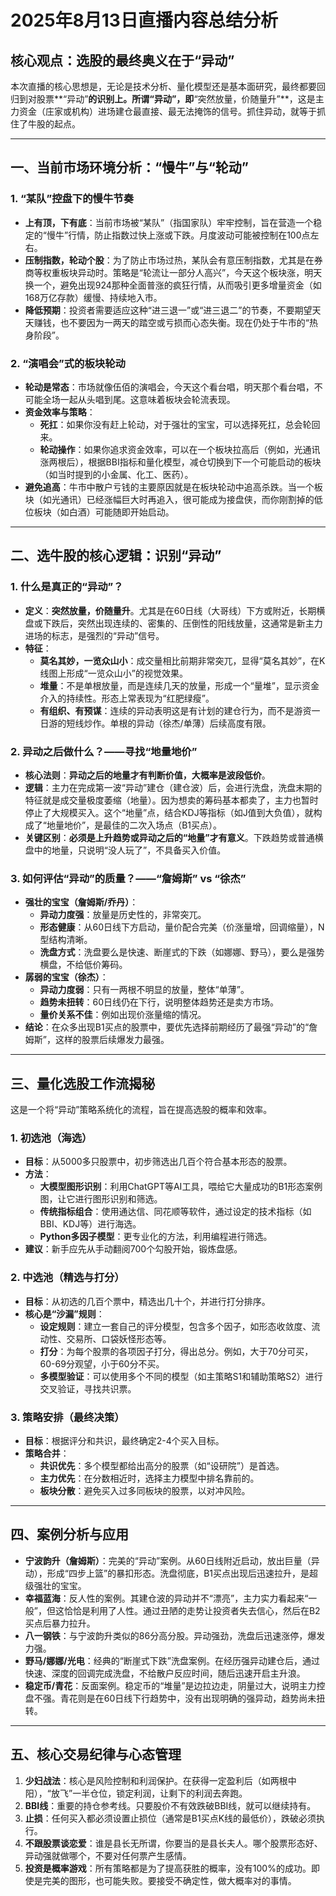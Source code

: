 # 2025年8月13日直播内容总结分析

## 核心观点：选股的最终奥义在于“异动”

本次直播的核心思想是，无论是技术分析、量化模型还是基本面研究，最终都要回归到对股票**“异动”**的识别上。所谓“异动”，即**“突然放量，价随量升”**，这是主力资金（庄家或机构）进场建仓最直接、最无法掩饰的信号。抓住异动，就等于抓住了牛股的起点。

---

## 一、当前市场环境分析：“慢牛”与“轮动”

### 1. “某队”控盘下的慢牛节奏
- **上有顶，下有底**：当前市场被“某队”（指国家队）牢牢控制，旨在营造一个稳定的“慢牛”行情，防止指数过快上涨或下跌。月度波动可能被控制在100点左右。
- **压制指数，轮动个股**：为了防止市场过热，某队会有意压制指数，尤其是在券商等权重板块异动时。策略是“轮流让一部分人高兴”，今天这个板块涨，明天换一个，避免出现924那种全面普涨的疯狂行情，从而吸引更多增量资金（如168万亿存款）缓慢、持续地入市。
- **降低预期**：投资者需要适应这种“进三退一”或“进三退二”的节奏，不要期望天天赚钱，也不要因为一两天的踏空或亏损而心态失衡。现在仍处于牛市的“热身阶段”。

### 2. “演唱会”式的板块轮动
- **轮动是常态**：市场就像伍佰的演唱会，今天这个看台唱，明天那个看台唱，不可能全场一起从头唱到尾。这意味着板块会轮流表现。
- **资金效率与策略**：
    - **死扛**：如果你没有赶上轮动，对于强壮的宝宝，可以选择死扛，总会轮回来。
    - **轮动操作**：如果你追求资金效率，可以在一个板块拉高后（例如，光通讯涨两根后），根据BBI指标和量化模型，减仓切换到下一个可能启动的板块（如当时提到的小金属、化工、医药）。
- **避免追高**：牛市中散户亏钱的主要原因就是在板块轮动中追高杀跌。当一个板块（如光通讯）已经涨幅巨大时再追入，很可能成为接盘侠，而你刚割掉的低位板块（如白酒）可能随即开始启动。

---

## 二、选牛股的核心逻辑：识别“异动”

### 1. 什么是真正的“异动”？
- **定义**：**突然放量，价随量升**。尤其是在60日线（大哥线）下方或附近，长期横盘或下跌后，突然出现连续的、密集的、压倒性的阳线放量，这通常是新主力进场的标志，是强烈的“异动”信号。
- **特征**：
    - **莫名其妙，一览众山小**：成交量相比前期非常突兀，显得“莫名其妙”，在K线图上形成“一览众山小”的视觉效果。
    - **堆量**：不是单根放量，而是连续几天的放量，形成一个“量堆”，显示资金介入的持续性。形态上常表现为“红肥绿瘦”。
    - **有组织、有预谋**：连续的异动表明这是有计划的建仓行为，而不是游资一日游的短线炒作。单根的异动（徐杰/单薄）后续高度有限。

### 2. 异动之后做什么？——寻找“地量地价”
- **核心法则**：**异动之后的地量才有判断价值，大概率是波段低价**。
- **逻辑**：主力在完成第一波“异动”建仓（建仓波）后，会进行洗盘，洗盘末期的特征就是成交量极度萎缩（地量）。因为想卖的筹码基本都卖了，主力也暂时停止了大规模买入。这个“地量”点，结合KDJ等指标（如J值到大负值），就构成了“地量地价”，是最佳的二次入场点（B1买点）。
- **关键区别**：**必须是上升趋势或异动之后的“地量”才有意义**。下跌趋势或普通横盘中的地量，只说明“没人玩了”，不具备买入价值。

### 3. 如何评估“异动”的质量？——“詹姆斯” vs “徐杰”
- **强壮的宝宝（詹姆斯/乔丹）**：
    - **异动力度强**：放量是历史性的，非常突兀。
    - **形态健康**：从60日线下方启动，量价配合完美（价涨量增，回调缩量），N型结构清晰。
    - **洗盘方式**：洗盘要么是快速、断崖式的下跌（如娜娜、野马），要么是强势横盘，不给低价筹码。
- **孱弱的宝宝（徐杰）**：
    - **异动力度弱**：只有一两根不明显的放量，整体“单薄”。
    - **趋势未扭转**：60日线仍在下行，说明整体趋势还是卖方市场。
    - **量价关系不佳**：例如出现价涨量缩的情况。
- **结论**：在众多出现B1买点的股票中，要优先选择前期经历了最强“异动”的“詹姆斯”，这样的股票后续爆发力最强。

---

## 三、量化选股工作流揭秘

这是一个将“异动”策略系统化的流程，旨在提高选股的概率和效率。

### 1. 初选池（海选）
- **目标**：从5000多只股票中，初步筛选出几百个符合基本形态的股票。
- **方法**：
    - **大模型图形识别**：利用ChatGPT等AI工具，喂给它大量成功的B1形态案例图，让它进行图形识别和筛选。
    - **传统指标组合**：使用通达信、同花顺等软件，通过设定的技术指标（如BBI、KDJ等）进行海选。
    - **Python多因子模型**：更专业化的方法，利用编程进行筛选。
- **建议**：新手应先从手动翻阅700个勾股开始，锻炼盘感。

### 2. 中选池（精选与打分）
- **目标**：从初选的几百个票中，精选出几十个，并进行打分排序。
- **核心是“沙漏”规则**：
    - **设定规则**：建立一套自己的评分模型，包含多个因子，如形态收敛度、流动性、交易所、口袋妖怪形态等。
    - **打分**：为每个股票的各项因子打分，得出总分。例如，大于70分可买，60-69分观望，小于60分不买。
    - **多模型验证**：可以使用多个不同的模型（如主策略S1和辅助策略S2）进行交叉验证，寻找共识票。

### 3. 策略安排（最终决策）
- **目标**：根据评分和共识，最终确定2-4个买入目标。
- **策略合并**：
    - **共识优先**：多个模型都给出高分的股票（如“设研院”）是首选。
    - **主力优先**：在分数相近时，选择主力模型中排名靠前的。
    - **板块分散**：避免买入过多同板块的股票，以对冲风险。

---

## 四、案例分析与应用

- **宁波韵升（詹姆斯）**：完美的“异动”案例。从60日线附近启动，放出巨量（异动），形成“四步上篮”的暴扣形态。洗盘彻底，B1买点出现后迅速拉升，是超级强壮的宝宝。
- **幸福蓝海**：反人性的案例。其建仓波的异动并不“漂亮”，主力实力看起来“一般”，但这恰恰是利用了人性。通过丑陋的走势让投资者失去信心，然后在B2买点后暴力拉升。
- **八一钢铁**：与宁波韵升类似的86分高分股。异动强劲，洗盘后迅速涨停，爆发力强。
- **野马/娜娜/光电**：经典的“断崖式下跌”洗盘案例。在经历强异动建仓后，通过快速、深度的回调完成洗盘，不给散户反应时间，随后迅速开启主升浪。
- **稳定币/青花**：反面案例。稳定币的“堆量”是边拉边走，阴量过大，说明主力控盘不强。青花则是在60日线下行趋势中，没有出现明确的强异动，趋势尚未扭转。

---

## 五、核心交易纪律与心态管理

1.  **少妇战法**：核心是风险控制和利润保护。在获得一定盈利后（如两根中阳），“放飞”一半仓位，锁定利润，让剩下的利润去奔跑。
2.  **BBI线**：重要的持仓参考线。只要股价不有效跌破BBI线，就可以继续持有。
3.  **止损**：任何买入都必须设置止损位（通常是B1买点K线的最低价），跌破必须执行。
4.  **不跟股票谈恋爱**：谁是县长无所谓，你要当的是县长夫人。哪个股票形态好、异动强就做哪个，不要对任何票产生感情。
5.  **投资是概率游戏**：所有策略都是为了提高获胜的概率，没有100%的成功。即使是完美的图形，也可能失败。要接受不确定性，做大概率对的事情。